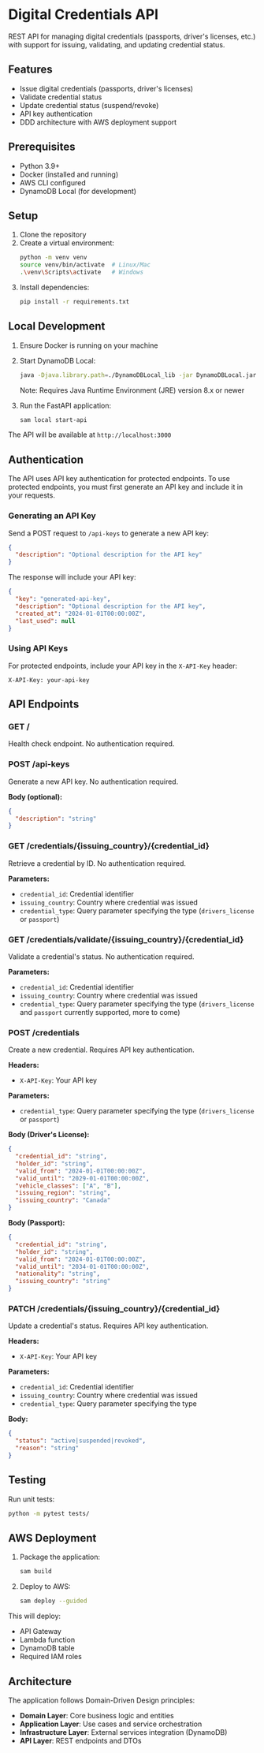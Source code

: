 # Digital Credentials API

REST API for managing digital credentials (passports, driver's licenses, etc.) with support for issuing, validating, and updating credential status.

## Features

- Issue digital credentials (passports, driver's licenses)
- Validate credential status
- Update credential status (suspend/revoke)
- API key authentication
- DDD architecture with AWS deployment support

## Prerequisites

- Python 3.9+
- Docker (installed and running)
- AWS CLI configured
- DynamoDB Local (for development)

## Setup

1. Clone the repository
2. Create a virtual environment:
    ```bash
    python -m venv venv
    source venv/bin/activate  # Linux/Mac
    .\venv\Scripts\activate   # Windows
    ```
3. Install dependencies:
    ```bash
    pip install -r requirements.txt
    ```

## Local Development

1. Ensure Docker is running on your machine
2. Start DynamoDB Local:
    ```bash
    java -Djava.library.path=./DynamoDBLocal_lib -jar DynamoDBLocal.jar -sharedDb
    ```
   Note: Requires Java Runtime Environment (JRE) version 8.x or newer

3. Run the FastAPI application:
    ```bash
    sam local start-api
    ```

The API will be available at `http://localhost:3000`

## Authentication

The API uses API key authentication for protected endpoints. To use protected endpoints, you must first generate an API key and include it in your requests.

### Generating an API Key

Send a POST request to `/api-keys` to generate a new API key:

```json
{
  "description": "Optional description for the API key"
}
```

The response will include your API key:

```json
{
  "key": "generated-api-key",
  "description": "Optional description for the API key",
  "created_at": "2024-01-01T00:00:00Z",
  "last_used": null
}
```

### Using API Keys

For protected endpoints, include your API key in the `X-API-Key` header:

```
X-API-Key: your-api-key
```

## API Endpoints

### GET /
Health check endpoint. No authentication required.

### POST /api-keys
Generate a new API key. No authentication required.

**Body (optional):**
```json
{
  "description": "string"
}
```

### GET /credentials/{issuing_country}/{credential_id}
Retrieve a credential by ID. No authentication required.

**Parameters:**
- `credential_id`: Credential identifier
- `issuing_country`: Country where credential was issued
- `credential_type`: Query parameter specifying the type (`drivers_license` or `passport`)

### GET /credentials/validate/{issuing_country}/{credential_id}
Validate a credential's status. No authentication required.

**Parameters:**
- `credential_id`: Credential identifier
- `issuing_country`: Country where credential was issued
- `credential_type`: Query parameter specifying the type (`drivers_license` and `passport` currently supported, more to come)

### POST /credentials
Create a new credential. Requires API key authentication.

**Headers:**
- `X-API-Key`: Your API key

**Parameters:**
- `credential_type`: Query parameter specifying the type (`drivers_license` or `passport`)

**Body (Driver's License):**
```json
{
  "credential_id": "string",
  "holder_id": "string",
  "valid_from": "2024-01-01T00:00:00Z",
  "valid_until": "2029-01-01T00:00:00Z",
  "vehicle_classes": ["A", "B"],
  "issuing_region": "string",
  "issuing_country": "Canada"
}
```

**Body (Passport):**
```json
{
  "credential_id": "string",
  "holder_id": "string",
  "valid_from": "2024-01-01T00:00:00Z",
  "valid_until": "2034-01-01T00:00:00Z",
  "nationality": "string",
  "issuing_country": "string"
}
```

### PATCH /credentials/{issuing_country}/{credential_id}
Update a credential's status. Requires API key authentication.

**Headers:**
- `X-API-Key`: Your API key

**Parameters:**
- `credential_id`: Credential identifier
- `issuing_country`: Country where credential was issued
- `credential_type`: Query parameter specifying the type

**Body:**
```json
{
  "status": "active|suspended|revoked",
  "reason": "string"
}
```

## Testing

Run unit tests:
```bash
python -m pytest tests/
```

## AWS Deployment

1. Package the application:
    ```bash
    sam build
    ```

2. Deploy to AWS:
    ```bash
    sam deploy --guided
    ```

This will deploy:
- API Gateway
- Lambda function
- DynamoDB table
- Required IAM roles

## Architecture

The application follows Domain-Driven Design principles:

- **Domain Layer**: Core business logic and entities
- **Application Layer**: Use cases and service orchestration
- **Infrastructure Layer**: External services integration (DynamoDB)
- **API Layer**: REST endpoints and DTOs
